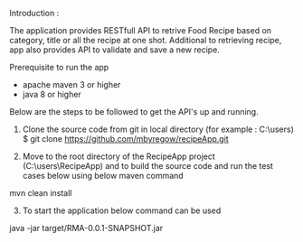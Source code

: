 Introduction :

The application provides RESTfull API to retrive Food Recipe based on category, title or all the recipe at one shot.
Additional to retrieving recipe, app also provides API to validate and save a new recipe.

 Prerequisite to run the app
- apache maven 3 or higher
- java 8 or higher

Below are the steps to be followed to get the API's up and running.

1.	Clone the source code from git in local directory (for example : C:\users)
$ git clone https://github.com/mbyregow/recipeApp.git

2.	Move to the root directory of the RecipeApp project (C:\users\RecipeApp) and to build the source code and run the test cases below using below maven command

mvn clean install

3.	To start the application below command can be used

java -jar target/RMA-0.0.1-SNAPSHOT.jar

